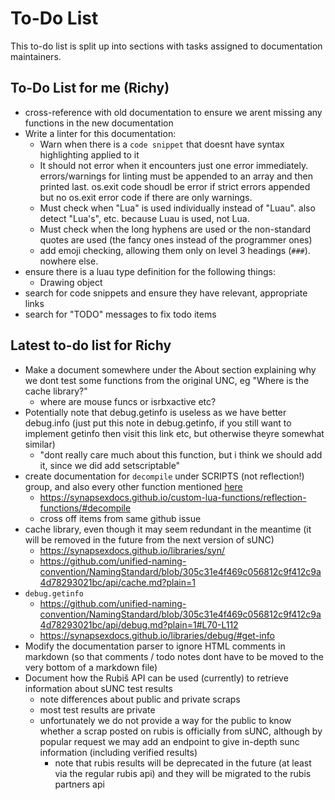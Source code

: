 # To-Do List

This to-do list is split up into sections with tasks assigned to documentation maintainers.

## To-Do List for me (Richy)

- cross-reference with old documentation to ensure we arent missing any functions in the new documentation
- Write a linter for this documentation:
  - Warn when there is a `code snippet` that doesnt have syntax highlighting applied to it
  - It should not error when it encounters just one error immediately. errors/warnings for linting must be appended to an array and then printed last. os.exit code shoudl be error if strict errors appended but no os.exit error code if there are only warnings.
  - Must check when "Lua" is used individually instead of "Luau". also detect "Lua's", etc. because Luau is used, not Lua.
  - Must check when the long hyphens are used or the non-standard quotes are used (the fancy ones instead of the programmer ones)
  - add emoji checking, allowing them only on level 3 headings (`###`). nowhere else.
- ensure there is a luau type definition for the following things:
  - Drawing object
- search for code snippets and ensure they have relevant, appropriate links
- search for "TODO" messages to fix todo items

## Latest to-do list for Richy

- Make a document somewhere under the About section explaining why we dont test some functions from the original UNC, eg "Where is the cache library?"
  - where are mouse funcs or isrbxactive etc?
- Potentially note that debug.getinfo is useless as we have better debug.info (just put this note in debug.getinfo, if you still want to implement getinfo then visit this link etc, but otherwise theyre somewhat similar)
  - "dont really care much about this function, but i think we should add it, since we did add setscriptable"
- create documentation for `decompile` under SCRIPTS (not reflection!) group, and also every other function mentioned [here](https://github.com/sUNC-Utilities/docs.sunc.su/issues/162)
  - <https://synapsexdocs.github.io/custom-lua-functions/reflection-functions/#decompile>
  - cross off items from same github issue
- cache library, even though it may seem redundant in the meantime (it will be removed in the future from the next version of sUNC)
  - <https://synapsexdocs.github.io/libraries/syn/>
  - <https://github.com/unified-naming-convention/NamingStandard/blob/305c31e4f469c056812c9f412c9a4d78293021bc/api/cache.md?plain=1>
- `debug.getinfo`
  - <https://github.com/unified-naming-convention/NamingStandard/blob/305c31e4f469c056812c9f412c9a4d78293021bc/api/debug.md?plain=1#L70-L112>
  - <https://synapsexdocs.github.io/libraries/debug/#get-info>
- Modify the documentation parser to ignore HTML comments in markdown (so that comments / todo notes dont have to be moved to the very bottom of a markdown file)
- Document how the Rubiš API can be used (currently) to retrieve information about sUNC test results
  - note differences about public and private scraps
  - most test results are private
  - unfortunately we do not provide a way for the public to know whether a scrap posted on rubis is officially from sUNC, although by popular request we may add an endpoint to give in-depth sunc information (including verified results)
    - note that rubis results will be deprecated in the future (at least via the regular rubis api) and they will be migrated to the rubis partners api
